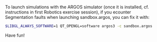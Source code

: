 To launch simulations with the ARGOS simulator (once it is installed, cf. instructions in first Robotics exercise session),
if you ecounter Segmentation faults when launching sandbox.argos, you can fix it with:

```bash
$LIBGL_ALWAYS_SOFTWARE=1 QT_OPENGL=software argos3 -c sandbox.argos
```

Have fun!